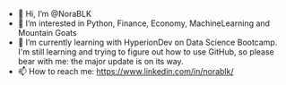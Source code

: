 - 👋 Hi, I’m @NoraBLK
- 👀 I’m interested in Python, Finance, Economy, MachineLearning and Mountain Goats
- 🌱 I’m currently learning with HyperionDev on Data Science Bootcamp. I'm still learning and trying to figure out how to use GitHub, so please bear with me: the major update is on its way.
- 📫 How to reach me: https://www.linkedin.com/in/norablk/
<!---
NoraBLK/NoraBLK is a ✨ special ✨ repository because its `README.md` (this file) appears on your GitHub profile.
You can click the Preview link to take a look at your changes.
--->
